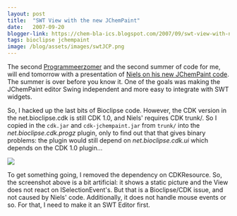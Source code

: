 ```yaml
---
layout: post
title:  "SWT View with the new JChemPaint"
date:   2007-09-20
blogger-link: https://chem-bla-ics.blogspot.com/2007/09/swt-view-with-new-jchempaint.html
tags: bioclipse jchempaint
image: /blog/assets/images/swtJCP.png
---
```


The second [Programmeerzomer](http://programmeerzomer.nl/) and the second summer of code for me, will end tomorrow with a presentation of
[Niels on his new JChemPaint code](http://progz-jchem.blogspot.com/). The summer is over before you know it. One of the goals was
making the JChemPaint editor Swing independent and more easy to integrate with SWT widgets.

So, I hacked up the last bits of Bioclipse code. However, the CDK version in the net.bioclipse.cdk is still CDK 1.0, and Niels'
requires CDK trunk/. So I copied in the `cdk.jar` and `cdk-jchempaint.jar` from `trunk/` into the *net.bioclipse.cdk.progz*
plugin, only to find out that that gives binary problems: the plugin would still depend on *net.bioclipse.cdk.ui* which depends
on the CDK 1.0 plugin...

![](/blog/assets/images/swtJCP.png)

To get something going, I removed the dependency on CDKResource. So, the screenshot above is a bit artificial: it shows a
static picture and the View does not react on ISelectionEvent's. But that is a Bioclipse/CDK issue, and not caused by Niels'
code. Additionally, it does not handle mouse events or so. For that, I need to make it an SWT Editor first.
